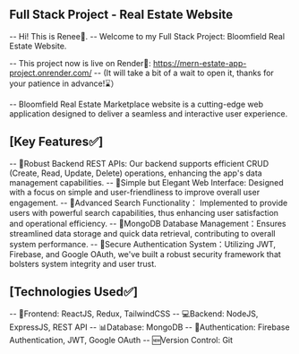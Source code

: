 ## Full Stack Project - Real Estate Website
-- Hi! This is Renee👋.
-- Welcome to my Full Stack Project: Bloomfield Real Estate Website.

-- This project now is live on Render🎉: https://mern-estate-app-project.onrender.com/
-- (It will take a bit of a wait to open it, thanks for your patience in advance!⌛️）

-- Bloomfield Real Estate Marketplace website is a cutting-edge web application designed to deliver a seamless and interactive user experience.

## [Key Features✅]
-- 🌟Robust Backend REST APIs: Our backend supports efficient CRUD (Create, Read, Update, Delete) operations, enhancing the app's data management capabilities.
-- 🌟Simple but Elegant Web Interface: Designed with a focus on simple and user-friendliness to improve overall user engagement.
-- 🌟Advanced Search Functionality： Implemented to provide users with powerful search capabilities, thus enhancing user satisfaction and operational efficiency.
-- 🌟MongoDB Database Management：Ensures streamlined data storage and quick data retrieval, contributing to overall system performance.
-- 🌟Secure Authentication System：Utilizing JWT, Firebase, and Google OAuth, we've built a robust security framework that bolsters system integrity and user trust.

## [Technologies Used✅]
-- 🌸Frontend: ReactJS, Redux, TailwindCSS
-- 💻Backend: NodeJS, ExpressJS, REST API
-- 📊Database: MongoDB
-- 🔑Authentication: Firebase Authentication, JWT, Google OAuth
-- 🆕Version Control: Git
